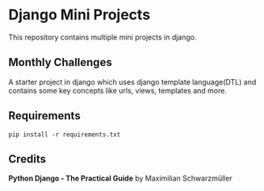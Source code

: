 # Django Mini Projects

This repository contains multiple mini projects in django.

## Monthly Challenges

A starter project in django which uses django template language(DTL) and contains some key concepts like urls, views, templates and more.

## Requirements

`pip install -r requirements.txt`

## Credits

**Python Django - The Practical Guide** by Maximilian Schwarzmüller
